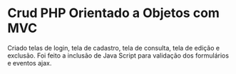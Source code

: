# Crud PHP Orientado a Objetos com MVC
Criado telas de login, tela de cadastro, tela de consulta, tela de edição e exclusão.
Foi feito a inclusão de Java Script para validação dos formulários e eventos ajax.

